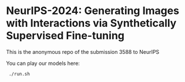 # NeurIPS-2024: Generating Images with Interactions via Synthetically Supervised Fine-tuning
This is the anonymous repo of the submission 3588 to NeurIPS

You can play our models here:

``` ./run.sh```

